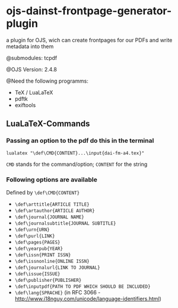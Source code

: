 # ojs-dainst-frontpage-generator-plugin
a plugin for OJS, wich can create frontpages for our PDFs and write metadata into them


@submodules:
tcpdf

@OJS
Version: 2.4.8

@Need the following programms:
* TeX / LuaLaTeX
* pdftk
* exiftools


## LuaLaTeX-Commands
### Passing an option to the pdf do this in the terminal

`lualatex "\def\CMD{CONTENT}...\input{dai-fm-a4.tex}"`

`CMD` stands for the command/option; `CONTENT` for the string

### Following options are available
Defined by `\def\CMD{CONTENT}`

- `\def\arttitle{ARTICLE TITLE}`
-  `\def\artauthor{ARTICLE AUTHOR}`
-  `\def\journal{JOURNAL NAME}`
-  `\def\journalsubtitle{JOURNAL SUBTITLE}`
-  `\def\urn{URN}`
-  `\def\purl{LINK}`
-  `\def\pages{PAGES}`
-  `\def\yearpub{YEAR}`
-  `\def\issn{PRINT ISSN}`
-  `\def\issnonline{ONLINE ISSN}`
-  `\def\journalurl{LINK TO JOURNAL}`
-  `\def\issue{ISSUE}`
-  `\def\publisher{PUBLISHER}`
-  `\def\inputpdf{PATH TO PDF WHICH SHOULD BE INCLUDED}`
-  `\def\lang{SPRACHE}` (in RFC 3066 - http://www.i18nguy.com/unicode/language-identifiers.html)
